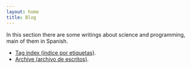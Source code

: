 ```yaml
---
layout: home
title: Blog
---
```


In this section there are some writings about science and programming, main of them in Spanish. 

- <a href="https://igomezv.github.io/tags/">Tag index (índice por etiquetas)</a>.
- [Archive (archivo de escritos)](archive.md).

 


